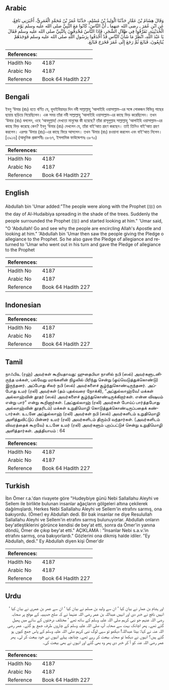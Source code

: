 ## Arabic


<div dir="rtl" lang="ar" style={{fontSize:'larger',backgroundColor:'#f8f9fa',padding:20}}>
وَقَالَ هِشَامُ بْنُ عَمَّارٍ حَدَّثَنَا الْوَلِيدُ بْنُ مُسْلِمٍ، حَدَّثَنَا عُمَرُ بْنُ مُحَمَّدٍ الْعُمَرِيُّ، أَخْبَرَنِي نَافِعٌ، عَنِ ابْنِ عُمَرَ ـ رضى الله عنهما ـ أَنَّ النَّاسَ، كَانُوا مَعَ النَّبِيِّ صلى الله عليه وسلم يَوْمَ الْحُدَيْبِيَةِ، تَفَرَّقُوا فِي ظِلاَلِ الشَّجَرِ، فَإِذَا النَّاسُ مُحْدِقُونَ بِالنَّبِيِّ صلى الله عليه وسلم فَقَالَ يَا عَبْدَ اللَّهِ، انْظُرْ مَا شَأْنُ النَّاسِ قَدْ أَحْدَقُوا بِرَسُولِ اللَّهِ صلى الله عليه وسلم فَوَجَدَهُمْ يُبَايِعُونَ، فَبَايَعَ ثُمَّ رَجَعَ إِلَى عُمَرَ فَخَرَجَ فَبَايَعَ‏.‏
</div>
<div style={{backgroundColor:'#f8f9fa',padding:20, marginBottom: 10}}><table> <thead> <tr> <th>References:</th> <th></th> </tr> </thead> <tbody><tr><td>Hadith No</td><td>4187</td></tr><tr><td>Arabic No</td><td>4187</td></tr><tr><td>Reference</td><td>Book 64 Hadith 227</td></tr></tbody></table></div>

## Bengali


<div dir="ltr" lang="bn" style={{fontSize:'larger',backgroundColor:'#f8f9fa',padding:20}}>
ইবনু ‘উমার (রাঃ) হতে বর্ণিত যে, হুদাইবিয়াহর দিন নবী সাল্লাল্লাহু ‘আলাইহি ওয়াসাল্লাম-এর সঙ্গে লোকজন বিভিন্ন গাছের ছায়ায় ছড়িয়ে গিয়েছিলেন। এক সময় তাঁরা নবী সাল্লাল্লাহু ‘আলাইহি ওয়াসাল্লাম-এর কাছে ভিড় করেছিলেন। তখন ‘উমার (রাঃ) বললেন, ওহে ‘আবদুল্লাহ! দেখতো মানুষের কী হয়েছে? তাঁরা রাসূলুল্লাহ সাল্লাল্লাহু ‘আলাইহি ওয়াসাল্লাম-এর কাছে ভিড় করেছে কেন? ইবনু ‘উমার (রাঃ) দেখলেন যে, তাঁরা বাই‘আত গ্রহণ করছেন। তাই তিনিও বাই‘আত গ্রহণ করলেন। এরপর ‘উমার (রাঃ)-এর কাছে ফিরে আসলেন। তখন ‘উমার (রাঃ) রওয়ানা করলেন এবং বাই‘আত নিলেন। [৩৯১৬] (আধুনিক প্রকাশনীঃ ৩৮৬৭, ইসলামিক ফাউন্ডেশনঃ ৩৮৭০)
</div>
<div style={{backgroundColor:'#f8f9fa',padding:20, marginBottom: 10}}><table> <thead> <tr> <th>References:</th> <th></th> </tr> </thead> <tbody><tr><td>Hadith No</td><td>4187</td></tr><tr><td>Arabic No</td><td>4187</td></tr><tr><td>Reference</td><td>Book 64 Hadith 227</td></tr></tbody></table></div>

## English


<div dir="ltr" lang="en" style={{fontSize:'larger',backgroundColor:'#f8f9fa',padding:20}}>
Abdullah bin 'Umar added:"The people were along with the Prophet (ﷺ) on the day of Al-Hudaibiya spreading in the shade of the trees. Suddenly the people surrounded the Prophet (ﷺ) and started looking at him." 'Umar said, "O 'Abdullah! Go and see why the people are encircling Allah's Apostle and looking at him." 'Abdullah bin 'Umar then saw the people giving the Pledge o allegiance to the Prophet. So he also gave the Pledge of allegiance and returned to 'Umar who went out in his turn and gave the Pledge of allegiance to the Prophet
</div>
<div style={{backgroundColor:'#f8f9fa',padding:20, marginBottom: 10}}><table> <thead> <tr> <th>References:</th> <th></th> </tr> </thead> <tbody><tr><td>Hadith No</td><td>4187</td></tr><tr><td>Arabic No</td><td>4187</td></tr><tr><td>Reference</td><td>Book 64 Hadith 227</td></tr></tbody></table></div>

## Indonesian


<div dir="ltr" lang="id" style={{fontSize:'larger',backgroundColor:'#f8f9fa',padding:20}}>

</div>
<div style={{backgroundColor:'#f8f9fa',padding:20, marginBottom: 10}}><table> <thead> <tr> <th>References:</th> <th></th> </tr> </thead> <tbody><tr><td>Hadith No</td><td>4187</td></tr><tr><td>Arabic No</td><td>4187</td></tr><tr><td>Reference</td><td>Book 64 Hadith 227</td></tr></tbody></table></div>

## Tamil


<div dir="ltr" lang="ta" style={{fontSize:'larger',backgroundColor:'#f8f9fa',padding:20}}>
நாஃபிஉ (ரஹ்) அவர்கள் கூறியதாவது: ஹுதைபியா நாளில் நபி (ஸல்) அவர்களுடனிருந்த மக்கள், பல்வேறு மரங்களின் நிழலில் பிரிந்து சென்று (ஓய்வெடுத்துக்கொண்டு) இருந்தனர். அப்போது சிலர் நபி (ஸல்) அவர்களைச் சூழ்ந்துகொண்டிருந்தனர். அப்போது உமர் (ரலி) அவர்கள் (தம் புதல்வரை நோக்கி), “அப்துல்லாஹ்வே! மக்கள் அல்லாஹ்வின் தூதர் (ஸல்) அவர்களைச் சூழ்ந்துகொண்டிருக்கிறார்கள். என்ன விஷயம் என்று பார்” என்று கூறினார்கள். (அப்துல்லாஹ் (ரலி) அவர்கள் போய்ப் பார்த்தபோது அல்லாஹ்வின் தூதரிடம்) மக்கள் உறுதிமொழி கொடுத்துக்கொண்டிருப்பதைக் கண்டார்கள். உடனே அப்துல்லாஹ் (ரலி) அவர்கள் நபி (ஸல்) அவர்களிடம் உறுதிமொழி அளித்துவிட்டுப் பின்னர் உமர் (ரலி) அவர்களிடம் திரும்பி வந்தார்கள். (அவர்களிடம் விவரத்தைக் கூறவே) உடனே உமர் (ரலி) அவர்களும் புறப்பட்டுச் சென்று உறுதிமொழி அளித்தார்கள். அத்தியாயம் : 64
</div>
<div style={{backgroundColor:'#f8f9fa',padding:20, marginBottom: 10}}><table> <thead> <tr> <th>References:</th> <th></th> </tr> </thead> <tbody><tr><td>Hadith No</td><td>4187</td></tr><tr><td>Arabic No</td><td>4187</td></tr><tr><td>Reference</td><td>Book 64 Hadith 227</td></tr></tbody></table></div>

## Turkish


<div dir="ltr" lang="tr" style={{fontSize:'larger',backgroundColor:'#f8f9fa',padding:20}}>
İbn Ömer r.a.'dan rivayete göre "Hudeybiye günü Nebi Sallallahu Aleyhi ve Sellem ile birlikte bulunan insanlar ağaçların gölgeleri altına çekilerek dağılmışlardı. Herkes Nebi Sallallahu Aleyhi ve Sellem'in etrafını sarmış, ona bakıyordu. (Ömer) ey Abdullah dedi. Bir bak insanlar ne diye Resulullah Sallallahu Aleyhi ve Sellem'in etrafını sarmış bulunuyorlar. Abdullah onların bey'atleştiklerini görünce kendisi de bey'at etti, sonra da Ömer'in yanına döndü, Ömer de çıkıp bey'at etti." AÇlKLAMA : "İnsanlar Nebi s.a.v.'in etrafını sarmış, ona bakıyorlardı." Gözlerini ona dikmiş halde idiler. "Ey Abdullah, dedi." Ey Abdullah diyen kişi Ömer'dir
</div>
<div style={{backgroundColor:'#f8f9fa',padding:20, marginBottom: 10}}><table> <thead> <tr> <th>References:</th> <th></th> </tr> </thead> <tbody><tr><td>Hadith No</td><td>4187</td></tr><tr><td>Arabic No</td><td>4187</td></tr><tr><td>Reference</td><td>Book 64 Hadith 227</td></tr></tbody></table></div>

## Urdu


<div dir="rtl" lang="ur" style={{fontSize:'larger',backgroundColor:'#f8f9fa',padding:20}}>
اور ہشام بن عمار نے بیان کیا ‘ ان سے ولید بن مسلم نے بیان کیا ‘ ان سے عمر بن عمری نے بیان کیا ‘ انہیں نافع نے خبر دی اور انہیں عبداللہ بن عمر رضی اللہ عنہما نے کہ صلح حدیبیہ کے موقع پر صحابہ رضی اللہ عنہم جو نبی کریم صلی اللہ علیہ وسلم کے ساتھ تھے ‘ مختلف درختوں کے سائے میں پھیل گئے تھے۔ پھر اچانک بہت سے صحابہ آپ صلی اللہ علیہ وسلم کے چاروں طرف جمع ہو گئے۔ عمر رضی اللہ عنہ نے کہا: بیٹا عبداللہ! دیکھو تو سہی لوگ نبی کریم صلی اللہ علیہ وسلم کے پاس جمع کیوں ہو گئے ہیں؟ انہوں نے دیکھا تو صحابہ بیعت کر رہے تھے۔ چنانچہ پہلے انہوں نے خود بیعت کر لی۔ پھر عمر رضی اللہ عنہ کو آ کر خبر دی پھر وہ بھی گئے اور انہوں نے بھی بیعت کی۔
</div>
<div style={{backgroundColor:'#f8f9fa',padding:20, marginBottom: 10}}><table> <thead> <tr> <th>References:</th> <th></th> </tr> </thead> <tbody><tr><td>Hadith No</td><td>4187</td></tr><tr><td>Arabic No</td><td>4187</td></tr><tr><td>Reference</td><td>Book 64 Hadith 227</td></tr></tbody></table></div>